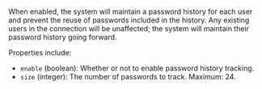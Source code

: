 When enabled, the system will maintain a password history for each user and prevent the reuse of passwords included in the history. Any existing users in the connection will be unaffected; the system will maintain their password history going forward.

Properties include:

- `enable` (boolean): Whether or not to enable password history tracking.
- `size` (integer): The number of passwords to track. Maximum: 24.